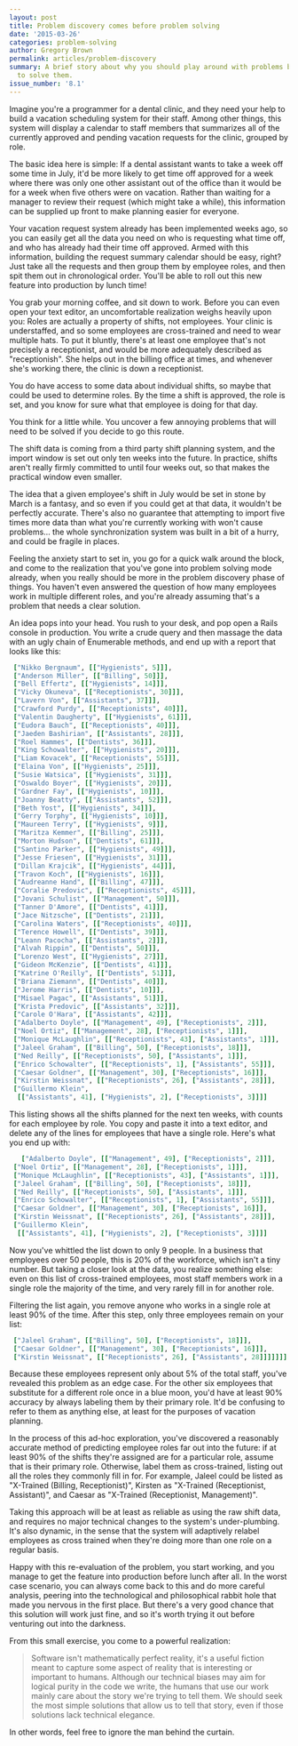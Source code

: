 ```yaml
---
layout: post
title: Problem discovery comes before problem solving
date: '2015-03-26'
categories: problem-solving
author: Gregory Brown
permalink: articles/problem-discovery
summary: A brief story about why you should play around with problems before trying
  to solve them.
issue_number: '8.1'
---
```


Imagine you're a programmer for a dental clinic, and they need your help to build a vacation scheduling system for their staff. Among other things, this system will display a calendar to staff members that summarizes all of the currently approved and pending vacation requests for the clinic, grouped by role.

The basic idea here is simple: If a dental assistant wants to take a week off some time in July, it'd be more likely to get time off approved for a week where there was only one other assistant out of the office than it would be for a week when five others were on vacation. Rather than waiting for a manager to review their request (which might take a while), this information can be supplied up front to make planning easier for everyone.

Your vacation request system already has been implemented weeks ago, so you can easily get all the data you need on who is requesting what time off, and who has already had their time off approved. Armed with this information, building the request summary calendar should be easy, right? Just take all the requests and then group them by employee roles, and then spit them out in chronological order. You'll be able to roll out this new feature into production by lunch time!

You grab your morning coffee, and sit down to work. Before you can even open your text editor, an uncomfortable realization weighs heavily upon you: Roles are actually a property of shifts, not employees. Your clinic is understaffed, and so some employees are cross-trained and need to wear multiple hats. To put it bluntly, there's at least one employee that's not precisely a receptionist, and would be more adequately described as "receptionish". She helps out in the billing office at times, and whenever she's working there, the clinic is down a receptionist.

You do have access to some data about individual shifts, so maybe that could be used to determine roles. By the time a shift is approved, the role is set, and you know for sure what that employee is doing for that day. 

You think for a little while. You uncover a few annoying problems that will need to be solved if you decide to go this route.

The shift data is coming from a third party shift planning system, and the import window is set out only ten weeks into the future.  In practice, shifts aren't really firmly committed to until four weeks out, so that makes the practical window even smaller. 

The idea that a given employee's shift in July would be set in stone by March is a fantasy, and so even if you could get at that data, it wouldn't be perfectly accurate. There's also no guarantee that attempting to import five times more data than what you're currently working with won't cause problems… the whole synchronization system was built in a bit of a hurry, and could be fragile in places.

Feeling the anxiety start to set in, you go for a quick walk around the block, and come to the realization that you've gone into problem solving mode already, when you really should be more in the problem discovery phase of things. You haven't even answered the question of how many employees work in multiple different roles, and you're already assuming that's a problem that needs a clear solution.

An idea pops into your head. You rush to your desk, and pop open a Rails console in production. You write a crude query and then massage the data with an ugly chain of Enumerable methods, and end up with a report that looks like this:

```ruby
 ["Nikko Bergnaum", [["Hygienists", 5]]],
 ["Anderson Miller", [["Billing", 50]]],
 ["Bell Effertz", [["Hygienists", 14]]],
 ["Vicky Okuneva", [["Receptionists", 30]]],
 ["Lavern Von", [["Assistants", 37]]],
 ["Crawford Purdy", [["Receptionists", 40]]],
 ["Valentin Daugherty", [["Hygienists", 61]]],
 ["Eudora Bauch", [["Receptionists", 40]]],
 ["Jaeden Bashirian", [["Assistants", 28]]],
 ["Roel Hammes", [["Dentists", 36]]],
 ["King Schowalter", [["Hygienists", 20]]],
 ["Liam Kovacek", [["Receptionists", 55]]],
 ["Elaina Von", [["Hygienists", 25]]],
 ["Susie Watsica", [["Hygienists", 31]]],
 ["Oswaldo Boyer", [["Hygienists", 20]]],
 ["Gardner Fay", [["Hygienists", 10]]],
 ["Joanny Beatty", [["Assistants", 52]]],
 ["Beth Yost", [["Hygienists", 34]]],
 ["Gerry Torphy", [["Hygienists", 10]]],
 ["Maureen Terry", [["Hygienists", 9]]],
 ["Maritza Kemmer", [["Billing", 25]]],
 ["Morton Hudson", [["Dentists", 61]]],
 ["Santino Parker", [["Hygienists", 49]]],
 ["Jesse Friesen", [["Hygienists", 31]]],
 ["Dillan Krajcik", [["Hygienists", 44]]],
 ["Travon Koch", [["Hygienists", 16]]],
 ["Audreanne Hand", [["Billing", 47]]],
 ["Coralie Predovic", [["Receptionists", 45]]],
 ["Jovani Schulist", [["Management", 50]]],
 ["Tanner D'Amore", [["Dentists", 41]]],
 ["Jace Nitzsche", [["Dentists", 21]]],
 ["Carolina Waters", [["Receptionists", 40]]],
 ["Terence Howell", [["Dentists", 39]]],
 ["Leann Pacocha", [["Assistants", 2]]],
 ["Alvah Rippin", [["Dentists", 50]]],
 ["Lorenzo West", [["Hygienists", 27]]],
 ["Gideon McKenzie", [["Dentists", 41]]],
 ["Katrine O'Reilly", [["Dentists", 51]]],
 ["Briana Ziemann", [["Dentists", 40]]],
 ["Jerome Harris", [["Dentists", 10]]],
 ["Misael Pagac", [["Assistants", 51]]],
 ["Krista Predovic", [["Assistants", 32]]],
 ["Carole O'Hara", [["Assistants", 42]]],
 ["Adalberto Doyle", [["Management", 49], ["Receptionists", 2]]],
 ["Noel Ortiz", [["Management", 28], ["Receptionists", 1]]],
 ["Monique McLaughlin", [["Receptionists", 43], ["Assistants", 1]]],
 ["Jaleel Graham", [["Billing", 50], ["Receptionists", 18]]],
 ["Ned Reilly", [["Receptionists", 50], ["Assistants", 1]]],
 ["Enrico Schowalter", [["Receptionists", 1], ["Assistants", 55]]],
 ["Caesar Goldner", [["Management", 30], ["Receptionists", 16]]],
 ["Kirstin Weissnat", [["Receptionists", 26], ["Assistants", 28]]],
 ["Guillermo Klein",
  [["Assistants", 41], ["Hygienists", 2], ["Receptionists", 3]]]]
```

This listing shows all the shifts planned for the next ten weeks, with counts for each employee by role. You copy and paste it into a text editor, and delete any of the lines for employees that have a single role. Here's what you end up with:

```ruby
   ["Adalberto Doyle", [["Management", 49], ["Receptionists", 2]]],
 ["Noel Ortiz", [["Management", 28], ["Receptionists", 1]]],
 ["Monique McLaughlin", [["Receptionists", 43], ["Assistants", 1]]],
 ["Jaleel Graham", [["Billing", 50], ["Receptionists", 18]]],
 ["Ned Reilly", [["Receptionists", 50], ["Assistants", 1]]],
 ["Enrico Schowalter", [["Receptionists", 1], ["Assistants", 55]]],
 ["Caesar Goldner", [["Management", 30], ["Receptionists", 16]]],
 ["Kirstin Weissnat", [["Receptionists", 26], ["Assistants", 28]]],
 ["Guillermo Klein",
  [["Assistants", 41], ["Hygienists", 2], ["Receptionists", 3]]]]
```

Now you've whittled the list down to only 9 people. In a business that employees over 50 people, this is 20% of the workforce, which isn't a tiny number. But taking a closer look at the data, you realize something else: even on this list of cross-trained employees, most staff members work in a single role the majority of the time, and very rarely fill in for another role.

Filtering the list again, you remove anyone who works in a single role at least 90% of the time. After this step, only three employees remain on your list:

```ruby
 ["Jaleel Graham", [["Billing", 50], ["Receptionists", 18]]],
 ["Caesar Goldner", [["Management", 30], ["Receptionists", 16]]],
 ["Kirstin Weissnat", [["Receptionists", 26], ["Assistants", 28]]]]]]]
```

Because these employees represent only about 5% of the total staff, you've revealed this problem as an edge case. For the other six employees that substitute for a different role once in a blue moon, you'd have at least 90% accuracy by always labeling them by their primary role. It'd be confusing to refer to them as anything else, at least for the purposes of vacation planning.

In the process of this ad-hoc exploration, you've discovered a reasonably accurate method of predicting employee roles far out into the future: if at least 90% of the shifts they're assigned are for a particular role, assume that is their primary role. Otherwise, label them as cross-trained, listing out all the roles they commonly fill in for. For example, 
Jaleel could be listed as "X-Trained (Billing, Receptionist)",
Kirsten as "X-Trained (Receptionist, Assistant)", and Caesar as "X-Trained (Receptionist, Management)".

Taking this approach will be at least as reliable as using the raw shift data, and requires no major technical changes to the system's under-plumbing. It's also dynamic, in the sense that the system will adaptively relabel employees as cross trained when they're doing more than one role on a regular basis.

Happy with this re-evaluation of the problem, you start working, and you manage to get the feature into production before lunch after all. In the worst case scenario, you can always come back to this and do more careful analysis, peering into the technological and philosophical rabbit hole that made you nervous in the first place. But there's a very good chance that this solution will work just fine, and so it's worth trying it out before venturing out into the darkness.

From this small exercise, you come to a powerful realization:

> Software isn't mathematically perfect reality, it's a useful fiction meant to capture some aspect of reality that is interesting or important to humans. Although our technical biases may aim for logical purity in the code we write, the humans that use our work mainly care about the story we're trying to tell them. We should seek the most simple solutions that allow us to tell that story, even if those solutions lack technical elegance.

In other words, feel free to ignore the man behind the curtain.